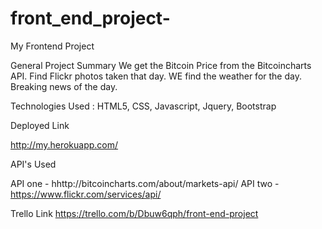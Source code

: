 # front_end_project-
My Frontend Project

General Project Summary
We get the Bitcoin Price from the Bitcoincharts API. Find Flickr photos taken that day. WE find the weather for the day. Breaking news of the day. 

Technologies Used : HTML5, CSS, Javascript, Jquery, Bootstrap

Deployed Link

http://my.herokuapp.com/

API's Used

API one - hhttp://bitcoincharts.com/about/markets-api/
API two - https://www.flickr.com/services/api/

Trello Link
https://trello.com/b/Dbuw6qph/front-end-project
